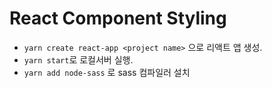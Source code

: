 # React Component Styling
- `yarn create react-app <project name>` 으로 리액트 앱 생성.
- `yarn start`로 로컬서버 실행. 
- `yarn add node-sass` 로 sass 컴파일러 설치